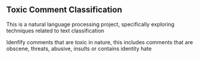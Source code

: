 ## Toxic Comment Classification

This is a natural language processing project, specifically exploring techniques related to text classification

Idenfify comments that are toxic in nature, this includes comments that are obscene, threats, abusive, insults or contains identity hate